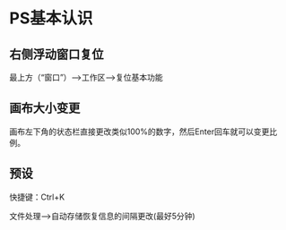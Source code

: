 # PS基本认识

## 右侧浮动窗口复位

最上方（“窗口”）——>工作区——>复位基本功能

## 画布大小变更

画布左下角的状态栏直接更改类似100%的数字，然后Enter回车就可以变更比例。

## 预设

快捷键：Ctrl+K

文件处理——>自动存储恢复信息的间隔更改(最好5分钟)
